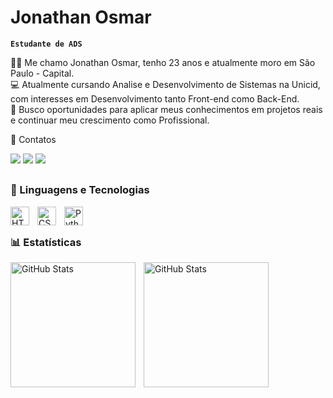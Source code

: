 # Jonathan Osmar
**`Estudante de ADS`**

🙎‍♂️ Me chamo Jonathan Osmar, tenho 23 anos e atualmente moro em São Paulo - Capital.  
💻 Atualmente cursando Analise e Desenvolvimento de Sistemas na Unicid, com interesses em Desenvolvimento tanto Front-end como Back-End.  
🎯 Busco oportunidades para aplicar meus conhecimentos em projetos reais e continuar meu crescimento como Profissional.    

🔗 Contatos  
<div> 
    <a href = "mailto:jonathankomic@gmail.com
"><img src="https://img.shields.io/badge/-Gmail-%23333?style=for-the-badge&logo=gmail&logoColor=white" target="_blank"></a>
    <a href="https://instagram.com/k0mic" target="_blank"><img src="https://img.shields.io/badge/-Instagram-%23E4405F?style=for-the-badge&logo=instagram&logoColor=white" target="_blank"></a>
    <a href="https://www.linkedin.com/in/komic/" target="_blank"><img src="https://img.shields.io/badge/-LinkedIn-%230077B5?style=for-the-badge&logo=linkedin&
  logoColor=white" target="_blank"></a> 
</div> 

##

### 🤖 Linguagens e Tecnologias


<div>  
<img
    align="left" 
    alt="HTML"
    title="HTML" 
    width="30px" 
    style="padding-right: 10px;" 
    src="https://cdn.jsdelivr.net/gh/devicons/devicon@latest/icons/html5/html5-original.svg" 
/>

<img 
    align="left" 
    alt="CSS" 
    title="CSS"
    width="30px" 
    style="padding-right: 10px;" 
    src="https://cdn.jsdelivr.net/gh/devicons/devicon@latest/icons/css3/css3-original.svg" 
/>
<img 
    align="left" 
    alt="Python" 
    title="Python"
    width="30px" 
    style="padding-right: 10px;" 
    src="https://cdn.jsdelivr.net/gh/devicons/devicon@latest/icons/python/python-original.svg" 
/>
</div>

<div>
<br>

##
 
### 📊 Estatísticas

<p>
  <img 
    align="left" 
    alt="GitHub Stats" 
    height="200" 
    style="padding-right: 10px;" 
    src="https://github-readme-stats.vercel.app/api?username=K0mico&show_icons=true&theme=dark&include_all_commits=true&locale=pt-br" 
  />
<img 
      align="left" 
      alt="GitHub Stats" 
      height="200" 
      src="https://github-readme-stats.vercel.app/api/top-langs/?username=K0mico&theme=dark&layout=compact&custom_title=Tecnologias&langs_count=9" 
  />

</div>
